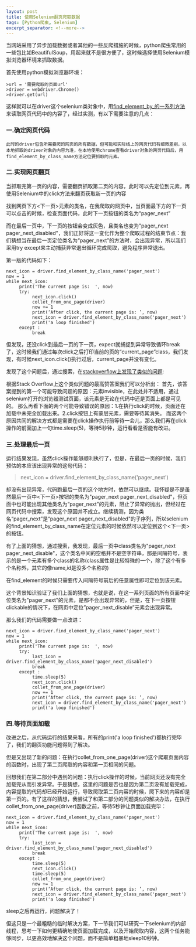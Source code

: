 ```yaml
---
layout: post
title: 使用Selenium翻页爬取数据
tags: [Python爬虫, Selenium]
excerpt_separator: <!--more-->
---
```

当网站采用了异步加载数据或者其他的一些反爬措施的时候，python爬虫常用的一些包比如BeautifulSoup，用起来就不是很方便了，这时候选择使用Selenium模拟浏览器环境来抓取数据。

<!--more-->
首先使用python模拟浏览器环境：

    >url = '需要爬取的页面url'
    >driver = webdriver.Chrome()
    >driver.get(url)

这样就可以在driver这个selenium类对象中，用[find_element_by_的一系列方法](http://selenium-python.readthedocs.io/locating-elements.html)来读取网页代码中的内容了，经过实测，有以下需要注意的几点：

### 一.确定网页代码
    此时的driver包含所需要爬的网页的所有数据，但可能和实际线上的网页代码有细微差别，以本地抓取的driver对象的内容为准，在本地使用chrome查看driver对象的网页代码后，用find_element_by_class_name方法定位要抓取的元素。

### 二.实现网页翻页
当抓取完第一页的内容，需要翻页抓取第二页的内容，此时可以先定位到元素，再使用Selenium中的click方法来翻页获取新一页的内容

找到网页下方<下一页>元素的类名，在我爬取的网页中，当页面最下方的下一页可以点击的时候，检查页面代码，此时下一页按钮的类名为“pager_next”

而在最后一页中，下一页的按钮会变成灰色，且类名也变为"pager_next pager_next_disabled"，我们正好将这一变化作为整个爬取过程的结束节点：我们猜想当在最后一页定位类名为“pager_next”的方法时，会出现异常，所以我们采用try except来主动捕获异常退出循环完成爬取，避免程序异常退出。

第一版的代码如下：

    next_icon = driver.find_element_by_class_name('pager_next')
    now = 1
    while next_icon:
         print('The current page is:  ', now)
         try:        
              next_icon.click()
              collet_from_one_page(driver)
              now += 1
              print(‘After click, the current page is: ’, now)
              next_icon = driver.find_element_by_class_name('pager_next')
              print('a loop finished')          
         except :
              break

但发现，还没click到最后一页的下一页，expect就捕捉到异常导致循环break了，这时候我们通过每次click之后打印当前的页的“current_page”class，我们发现，有时候next_icon.click()执行过后，current_page并没有变化。

发现了这个问题后，通过搜索，在[stackoverflow上发现了类似的问题](https://stackoverflow.com/questions/11908249/debugging-element-is-not-clickable-at-point-error):

根据Stack Overflow上这个类似问题的最高赞答案我们可以分析出：
首先，该答案提到的第一个可能导致问题的原因：元素invisible，在此处并不适用，通过selenium打开的浏览器测试页面，该元素是无论在代码中还是页面上都是可见的。
那么再看下面的两个可能导致错误的原因：1.在执行click的时候，页面还在加载中未完全加载出来。2.click按钮上有蒙层元素，需要等待其消失。
而这两个原因共同的解决方式都是需要在click操作执行前等待一会儿，那么我们再在click操作的前面加上一句time.sleep(5)，等待5秒钟，运行看看是否能有改进。

### 三.处理最后一页

运行结果发现，虽然click操作能够顺利执行了，但是，在最后一页的时候，我们预估的本应该出现异常的这句代码：

>next_icon = driver.find_element_by_class_name('pager_next')

却没有出现异常，代码跑最后一页的这个地方时，依然可以继续。我怀疑是不是虽然最后一页中<下一页>按钮的类名为"pager_next pager_next_disabled"，但页面中也可能出现其他类名为“pager_next”的元素，阻止了异常的抛出，但经过在网页代码中搜索，发现这个原因并不成立。继续猜测，因为类名“pager_next”是“pager_next pager_next_disabled"的子序列，所以selenium的find_element_by_class_name在定位元素的时候依然可以定位到这个<下一页>的按钮。

有了上面的猜想，通过搜索，我发现，最后一页中class类名为"pager_next pager_next_disable"，这个类名中间的空格并不是空字符串，那是间隔符号，表示的是一个元素有多个class的名称(class属性是比较特殊的一个，除了这个有多个名称外，其它的像name,id是没多个名称的)

在find_element的时候只需要传入间隔符号前后的任意属性即可定位到该元素。

这个背景知识验证了我们上面的猜想，也就是说，在这一系列页面的所有页面中定位类名为"pager_next"的元素，是都不会出现异常的，但是，在下一页按钮clickable的情况下，在网页中定位”pager_next_disable”元素会出现异常。

那么我们的代码需要做一点改进：

    next_icon = driver.find_element_by_class_name('pager_next')
    now = 1
    while next_icon:
         print('The current page is:  ', now)
         try:
              last_icon = driver.find_element_by_class_name('pager_next_disabled')
              break
         except :
              time.sleep(5)
              next_icon.click()
              collet_from_one_page(driver)
              now += 1
              print(‘After click, the current page is: ’, now)
              next_icon = driver.find_element_by_class_name('pager_next')
              print('a loop finished')


### 四.等待页面加载

改进之后，从代码运行的结果来看，所有的print('a loop finished')都执行完毕了，我们的翻页功能问题得到了解决。

但是又出现了新的问题：在执行collet_from_one_page(driver)这个爬取页面内容的函数时，出现了第二页爬取的内容和第一页相同的问题。

回想我们在第二部分中遇到的问题：执行click操作的时候，当前网页还没有完全加载完从而引发异常。于是猜想，这里的问题是否也是因为第二页没有加载完成，内容提取的代码却已经开始运行，导致爬取第二页内容的时候，爬下来的内容却是第一页的。有了这样的猜想，我尝试了和第二部分的问题类似的解决办法，在执行collet_from_one_page(driver)函数之前，等待5秒钟让页面加载完毕：

    next_icon = driver.find_element_by_class_name('pager_next')
    now = 1
    while next_icon:
         print('The current page is:  ', now)
         try:
              last_icon = driver.find_element_by_class_name('pager_next_disabled')
              break
         except :
              time.sleep(5)
              next_icon.click()
              time.sleep(5)
              collet_from_one_page(driver)
              now += 1
              print(‘After click, the current page is: ’, now)
              next_icon = driver.find_element_by_class_name('pager_next')
              print('a loop finished')

sleep之后再运行，问题解决了！

但这只是一个最粗糙的临时解决方案，下一节我们可以研究一下selenium的内部线程，思考一下如何更精确地使页面加载完成，以及开始爬取内容，这两个任务能够同步，以更高效地解决这个问题，而不是简单粗暴地sleep10秒钟。









